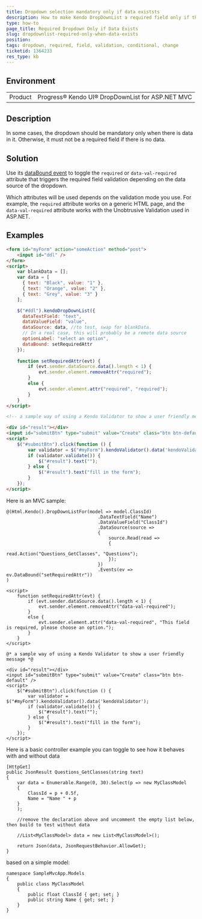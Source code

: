 ```yaml
---
title: Dropdown selection mandatory only if data existsts
description: How to make Kendo DropDownList a required field only if the user has data options to select from
type: how-to
page_title: Required Dropdown Only if Data Exists
slug: dropdownlist-required-only-when-data-exists
position: 
tags: dropdown, required, field, validation, conditional, change
ticketid: 1364233
res_type: kb
---
```


## Environment
<table>
	<tr>
		<td>Product</td>
		<td>Progress® Kendo UI® DropDownList for ASP.NET MVC</td>
	</tr>
</table>


## Description
In some cases, the dropdown should be mandatory only when there is data in it. Otherwise, it must not be a required field if there is no data.

## Solution

Use its [dataBound event](https://docs.telerik.com/kendo-ui/api/javascript/ui/dropdownlist/events/databound) to toggle the `required` or `data-val-required` attribute that triggers the required field validation depending on the data source of the dropdown.

Which attributes will be used depends on the validation mode you use. For example, the `required` attribute works on a generic HTML page, and the `data-val-required` attribute works with the Unobtrusive Validation used in ASP.NET.

## Examples

```html
<form id="myForm" action="someAction" method="post">
    <input id="ddl" />
</form>
<script>
    var blankData = [];
    var data = [
      { text: "Black", value: "1" },
      { text: "Orange", value: "2" },
      { text: "Grey", value: "3" }
    ];

    $("#ddl").kendoDropDownList({
      dataTextField: "text",
      dataValueField: "value",
      dataSource: data, //to test, swap for blankData.
      // In a real case, this will probably be a remote data source
      optionLabel: "select an option",
      dataBound: setRequiredAttr
    });
    
    function setRequiredAttr(evt) {
        if (evt.sender.dataSource.data().length < 1) {
            evt.sender.element.removeAttr("required");
        }
        else {
            evt.sender.element.attr("required", "required");
        }
    }
</script>

<!-- a sample way of using a Kendo Validator to show a user friendly message -->

<div id="result"></div>
<input id="submitBtn" type="submit" value="Create" class="btn btn-default" />
<script>
    $("#submitBtn").click(function () {
        var validator = $("#myForm").kendoValidator().data('kendoValidator');
        if (validator.validate()) {
            $("#result").text("");
        } else {
            $("#result").text("fill in the form");
        }
    });
</script>
```

Here is an MVC sample:

```
@(Html.Kendo().DropDownListFor(model => model.ClassId)
                                  .DataTextField("Name")
                                  .DataValueField("ClassId")
                                  .DataSource(source =>
                                  {
                                      source.Read(read =>
                                      {
                                          read.Action("Questions_GetClasses", "Questions");
                                      });
                                  })
                                  .Events(ev => ev.DataBound("setRequiredAttr"))
)

<script>
    function setRequiredAttr(evt) {
        if (evt.sender.dataSource.data().length < 1) {
            evt.sender.element.removeAttr("data-val-required");
        }
        else {
            evt.sender.element.attr("data-val-required", "This field is required, please choose an option.");
        }
    }
</script>

@* a sample way of using a Kendo Validator to show a user friendly message *@

<div id="result"></div>
<input id="submitBtn" type="submit" value="Create" class="btn btn-default" />
<script>
    $("#submitBtn").click(function () {
        var validator = $("#myForm").kendoValidator().data('kendoValidator');
        if (validator.validate()) {
            $("#result").text("");
        } else {
            $("#result").text("fill in the form");
        }
    });
</script>
```

Here is a basic controller example you can toggle to see how it behaves with and without data

```
[HttpGet]
public JsonResult Questions_GetClasses(string text)
{
	var data = Enumerable.Range(0, 30).Select(p => new MyClassModel
	{
		ClassId = p + 0.5f,
		Name = "Name " + p
	}
	);

	//remove the declaration above and uncomment the empty list below, then build to test without data

	//List<MyClassModel> data = new List<MyClassModel>();

	return Json(data, JsonRequestBehavior.AllowGet);
}
```

based on a simple model:

```
namespace SampleMvcApp.Models
{
	public class MyClassModel
	{
		public float ClassId { get; set; }
		public string Name { get; set; }
	}
}
```

